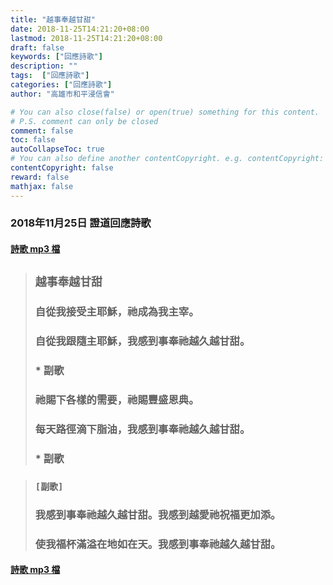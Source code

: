 ```yaml
---
title: "越事奉越甘甜"
date: 2018-11-25T14:21:20+08:00
lastmod: 2018-11-25T14:21:20+08:00
draft: false
keywords: ["回應詩歌"]
description: ""
tags:  ["回應詩歌"]
categories: ["回應詩歌"]
author: "高雄市和平浸信會"

# You can also close(false) or open(true) something for this content.
# P.S. comment can only be closed
comment: false
toc: false
autoCollapseToc: true
# You can also define another contentCopyright. e.g. contentCopyright: "This is another copyright."
contentCopyright: false
reward: false
mathjax: false
---
```


### 2018年11月25日 證道回應詩歌

#### [詩歌 mp3 檔](/mp3-r/r20181125.mp3 "越事奉越甘甜")

> ## `越事奉越甘甜`
>
> ### 自從我接受主耶穌，祂成為我主宰。
> ### 自從我跟隨主耶穌，我感到事奉祂越久越甘甜。
> ### * 副歌
> ### 祂賜下各樣的需要，祂賜豐盛恩典。
> ### 每天路徑滴下脂油，我感到事奉祂越久越甘甜。
> ### * 副歌

> ### `[副歌]`
> ### 我感到事奉祂越久越甘甜。我感到越愛祂祝福更加添。
> ### 使我福杯滿溢在地如在天。我感到事奉祂越久越甘甜。 

#### [詩歌 mp3 檔](/mp3-r/r20181125.mp3 "越事奉越甘甜")
